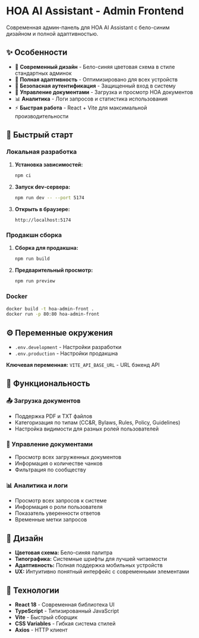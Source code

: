 # HOA AI Assistant - Admin Frontend

Современная админ-панель для HOA AI Assistant с бело-синим дизайном и полной адаптивностью.

## ✨ Особенности

- 🎨 **Современный дизайн** - Бело-синяя цветовая схема в стиле стандартных админок
- 📱 **Полная адаптивность** - Оптимизировано для всех устройств
- 🔐 **Безопасная аутентификация** - Защищенный вход в систему
- 📄 **Управление документами** - Загрузка и просмотр HOA документов
- 📊 **Аналитика** - Логи запросов и статистика использования
- ⚡ **Быстрая работа** - React + Vite для максимальной производительности

## 🚀 Быстрый старт

### Локальная разработка

1. **Установка зависимостей:**
   ```bash
   npm ci
   ```

2. **Запуск dev-сервера:**
   ```bash
   npm run dev -- --port 5174
   ```

3. **Открыть в браузере:**
   ```
   http://localhost:5174
   ```

### Продакшн сборка

1. **Сборка для продакшна:**
   ```bash
   npm run build
   ```

2. **Предварительный просмотр:**
   ```bash
   npm run preview
   ```

### Docker

```bash
docker build -t hoa-admin-front .
docker run -p 80:80 hoa-admin-front
```

## ⚙️ Переменные окружения

- `.env.development` - Настройки разработки
- `.env.production` - Настройки продакшна

**Ключевая переменная:** `VITE_API_BASE_URL` - URL бэкенд API

## 🎯 Функциональность

### 📤 Загрузка документов
- Поддержка PDF и TXT файлов
- Категоризация по типам (CC&R, Bylaws, Rules, Policy, Guidelines)
- Настройка видимости для разных ролей пользователей

### 📄 Управление документами
- Просмотр всех загруженных документов
- Информация о количестве чанков
- Фильтрация по сообществу

### 📊 Аналитика и логи
- Просмотр всех запросов к системе
- Информация о роли пользователя
- Показатель уверенности ответов
- Временные метки запросов

## 🎨 Дизайн

- **Цветовая схема:** Бело-синяя палитра
- **Типографика:** Системные шрифты для лучшей читаемости
- **Адаптивность:** Полная поддержка мобильных устройств
- **UX:** Интуитивно понятный интерфейс с современными элементами

## 🔧 Технологии

- **React 18** - Современная библиотека UI
- **TypeScript** - Типизированный JavaScript
- **Vite** - Быстрый сборщик
- **CSS Variables** - Гибкая система стилей
- **Axios** - HTTP клиент
